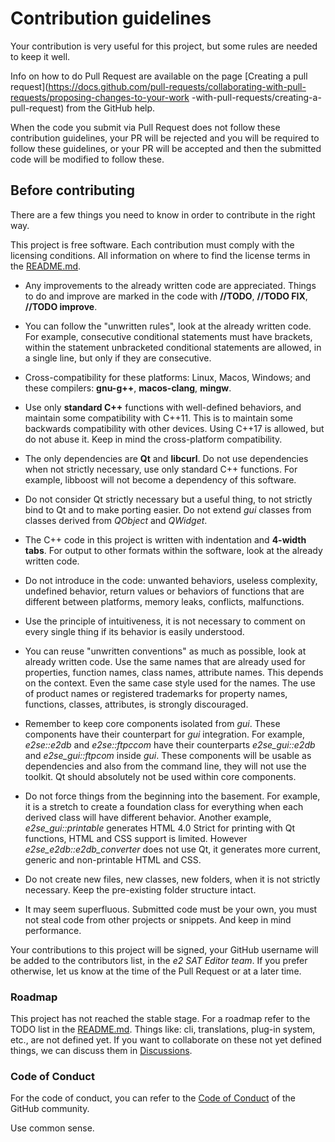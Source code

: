 # Contribution guidelines

Your contribution is very useful for this project, but some rules are needed to keep it well.

Info on how to do Pull Request are available on the page [Creating a pull request](https://docs.github.com/pull-requests/collaborating-with-pull-requests/proposing-changes-to-your-work -with-pull-requests/creating-a-pull-request) from the GitHub help.

When the code you submit via Pull Request does not follow these contribution guidelines, your PR will be rejected and you will be required to follow these guidelines, or your PR will be accepted and then the submitted code will be modified to follow these.


## Before contributing

There are a few things you need to know in order to contribute in the right way.

This project is free software. Each contribution must comply with the licensing conditions. All information on where to find the license terms in the [README.md](README.md).

- Any improvements to the already written code are appreciated. Things to do and improve are marked in the code with **//TODO**, **//TODO FIX**, **//TODO improve**.

- You can follow the "unwritten rules", look at the already written code. For example, consecutive conditional statements must have brackets, within the statement unbracketed conditional statements are allowed, in a single line, but only if they are consecutive.

- Cross-compatibility for these platforms: Linux, Macos, Windows; and these compilers: **gnu-g++**, **macos-clang**, **mingw**.

- Use only **standard C++** functions with well-defined behaviors, and maintain some compatibility with C++11. This is to maintain some backwards compatibility with other devices. Using C++17 is allowed, but do not abuse it. Keep in mind the cross-platform compatibility.

- The only dependencies are **Qt** and **libcurl**. Do not use dependencies when not strictly necessary, use only standard C++ functions. For example, libboost will not become a dependency of this software.

- Do not consider Qt strictly necessary but a useful thing, to not strictly bind to Qt and to make porting easier. Do not extend *gui* classes from classes derived from *QObject* and *QWidget*.

- The C++ code in this project is written with indentation and **4-width tabs**. For output to other formats within the software, look at the already written code.

- Do not introduce in the code: unwanted behaviors, useless complexity, undefined behavior, return values or behaviors of functions that are different between platforms, memory leaks, conflicts, malfunctions.

- Use the principle of intuitiveness, it is not necessary to comment on every single thing if its behavior is easily understood.

- You can reuse "unwritten conventions" as much as possible, look at already written code. Use the same names that are already used for properties, function names, class names, attribute names. This depends on the context. Even the same case style used for the names. The use of product names or registered trademarks for property names, functions, classes, attributes, is strongly discouraged.

- Remember to keep core components isolated from *gui*. These components have their counterpart for *gui* integration. For example, *e2se::e2db* and *e2se::ftpccom* have their counterparts *e2se_gui::e2db* and *e2se_gui::ftpcom* inside *gui*. These components will be usable as dependencies and also from the command line, they will not use the toolkit. Qt should absolutely not be used within core components.

- Do not force things from the beginning into the basement. For example, it is a stretch to create a foundation class for everything when each derived class will have different behavior. Another example, *e2se_gui::printable* generates HTML 4.0 Strict for printing with Qt functions, HTML and CSS support is limited. However *e2se_e2db::e2db_converter* does not use Qt, it generates more current, generic and non-printable HTML and CSS.

- Do not create new files, new classes, new folders, when it is not strictly necessary. Keep the pre-existing folder structure intact.

- It may seem superfluous. Submitted code must be your own, you must not steal code from other projects or snippets. And keep in mind performance.

Your contributions to this project will be signed, your GitHub username will be added to the contributors list, in the *e2 SAT Editor team*. If you prefer otherwise, let us know at the time of the Pull Request or at a later time.


### Roadmap

This project has not reached the stable stage. For a roadmap refer to the TODO list in the [README.md](README.md). Things like: cli, translations, plug-in system, etc., are not defined yet. If you want to collaborate on these not yet defined things, we can discuss them in [Discussions](https://github.com/ctlcltd/e2-sat-editor/discussions).


### Code of Conduct

For the code of conduct, you can refer to the [Code of Conduct](https://docs.github.com/site-policy/github-terms/github-community-code-of-conduct) of the GitHub community.

Use common sense.
